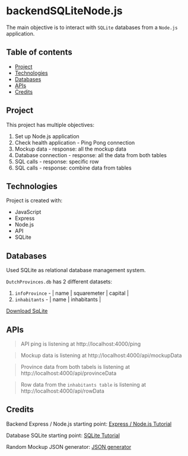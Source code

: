 # backendSQLiteNode.js
The main objective is to interact with `SQLite` databases from a `Node.js` application.

## Table of contents
* [Project](#Project)
* [Technologies](#technologies)
* [Databases](#Databases)
* [APIs](#APIs)
* [Credits](#Credits)

## Project
This project has multiple objectives:
1. Set up Node.js application
2. Check health application - Ping Pong connection
3. Mockup data - response: all the mockup data
4. Database connection - response: all the data from both tables
5. SQL calls - response: specific row
6. SQL calls - response: combine data from tables

## Technologies
Project is created with:
* JavaScript
* Express
* Node.js
* API
* SQLite

## Databases
Used SQLite as relational database management system.

`DutchProvinces.db` has 2 different datasets:
1. `infoProvince` - | name | squaremeter | capital |
2. `inhabitants` -  | name | inhabitants |

[Download SqLite](https://www.sqlite.org/index.html)

## APIs
> API ping is listening at http://localhost:4000/ping

> Mockup data is listening at http://localhost:4000/api/mockupData 

> Province data from both tabels is listening at http://localhost:4000/api/provinceData

> Row data from the `inhabitants table` is listening at http://localhost:4000/api/rowData

## Credits
Backend Express / Node.js starting point:
[Express / Node.js Tutorial](https://expressjs.com/)

Database SQLite starting point:
[SQLite Tutorial](https://www.sqlitetutorial.net/)

Random Mockup JSON generator:
[JSON generator](https://www.json-generator.com/)
